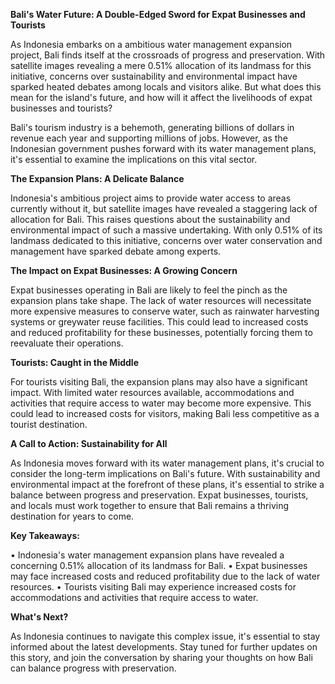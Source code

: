 **Bali's Water Future: A Double-Edged Sword for Expat Businesses and Tourists**

As Indonesia embarks on a ambitious water management expansion project, Bali finds itself at the crossroads of progress and preservation. With satellite images revealing a mere 0.51% allocation of its landmass for this initiative, concerns over sustainability and environmental impact have sparked heated debates among locals and visitors alike. But what does this mean for the island's future, and how will it affect the livelihoods of expat businesses and tourists?

Bali's tourism industry is a behemoth, generating billions of dollars in revenue each year and supporting millions of jobs. However, as the Indonesian government pushes forward with its water management plans, it's essential to examine the implications on this vital sector.

**The Expansion Plans: A Delicate Balance**

Indonesia's ambitious project aims to provide water access to areas currently without it, but satellite images have revealed a staggering lack of allocation for Bali. This raises questions about the sustainability and environmental impact of such a massive undertaking. With only 0.51% of its landmass dedicated to this initiative, concerns over water conservation and management have sparked debate among experts.

**The Impact on Expat Businesses: A Growing Concern**

Expat businesses operating in Bali are likely to feel the pinch as the expansion plans take shape. The lack of water resources will necessitate more expensive measures to conserve water, such as rainwater harvesting systems or greywater reuse facilities. This could lead to increased costs and reduced profitability for these businesses, potentially forcing them to reevaluate their operations.

**Tourists: Caught in the Middle**

For tourists visiting Bali, the expansion plans may also have a significant impact. With limited water resources available, accommodations and activities that require access to water may become more expensive. This could lead to increased costs for visitors, making Bali less competitive as a tourist destination.

**A Call to Action: Sustainability for All**

As Indonesia moves forward with its water management plans, it's crucial to consider the long-term implications on Bali's future. With sustainability and environmental impact at the forefront of these plans, it's essential to strike a balance between progress and preservation. Expat businesses, tourists, and locals must work together to ensure that Bali remains a thriving destination for years to come.

**Key Takeaways:**

• Indonesia's water management expansion plans have revealed a concerning 0.51% allocation of its landmass for Bali.
• Expat businesses may face increased costs and reduced profitability due to the lack of water resources.
• Tourists visiting Bali may experience increased costs for accommodations and activities that require access to water.

**What's Next?**

As Indonesia continues to navigate this complex issue, it's essential to stay informed about the latest developments. Stay tuned for further updates on this story, and join the conversation by sharing your thoughts on how Bali can balance progress with preservation.